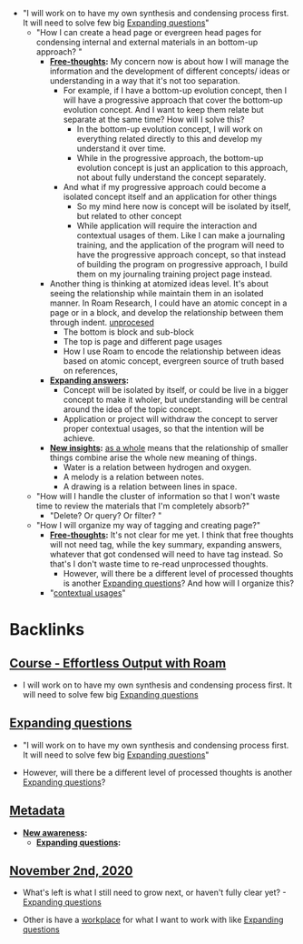 - "I will work on to have my own synthesis and condensing process first. It will need to solve few big [Expanding questions](<Expanding questions.md>)"
    - "How I can create a head page or evergreen head pages for condensing internal and external materials in an bottom-up approach? "
        - **[Free-thoughts](<Free-thoughts.md>):** My concern now is about how I will manage the information and the development of different concepts/ ideas or understanding in a way that it's not too separation.
            - For example, if I have a bottom-up evolution concept, then I will have a progressive approach that cover the bottom-up evolution concept. And I want to keep them relate but separate at the same time? How will I solve this?
                - In the bottom-up evolution concept, I will work on everything related directly to this and develop my understand it over time.
                - While in the progressive approach, the bottom-up evolution concept is just an application to this approach, not about fully understand the concept separately.
            - And what if my progressive approach could become a isolated concept itself and an application for other things
                - So my mind here now is concept will be isolated by itself, but related to other concept
                - While application will require the interaction and contextual usages of them. Like I can make a journaling training, and the application of the program will need to have the progressive approach concept, so that instead of building the program on progressive approach, I build them on my journaling training project page instead.
        - Another thing is thinking at atomized ideas level. It's about seeing the relationship while maintain them in an isolated manner. In Roam Research, I could have an atomic concept in a page or in a block, and develop the relationship between them through indent. [unprocesed](<unprocesed.md>)
            - The bottom is block and sub-block
            - The top is page and different page usages
            - How I use Roam to encode the relationship between ideas based on atomic concept, evergreen source of truth based on references, 
        - **[Expanding answers](<Expanding answers.md>):**
            - Concept will be isolated by itself, or could be live in a bigger concept to make it wholer, but understanding will be central around the idea of the topic concept.
            - Application or project will withdraw the concept to server proper contextual usages, so that the intention will be achieve.
        - **[New insights](<New insights.md>):** [as a whole](<as a whole.md>) means that the relationship of smaller things combine arise the whole new meaning of things.
            - Water is a relation between hydrogen and oxygen.
            - A melody is a relation between notes.
            - A drawing is a relation between lines in space.
    - "How will I handle the cluster of information so that I won't waste time to review the materials that I'm completely absorb?"
        - "Delete? Or query? Or filter? "
    - "How I will organize my way of tagging and creating page?"
        - **[Free-thoughts](<Free-thoughts.md>):** It's not clear for me yet. I think that free thoughts will not need tag, while the key summary, expanding answers, whatever that got condensed will need to have tag instead. So that's I don't waste time to re-read unprocessed thoughts. 
            - However, will there be  a different level of processed thoughts is another [Expanding questions](<Expanding questions.md>)? And how will I organize this?
        - "[contextual usages](<contextual usages.md>)"

# Backlinks
## [Course - Effortless Output with Roam](<Course - Effortless Output with Roam.md>)
- I will work on to have my own synthesis and condensing process first. It will need to solve few big [Expanding questions](<Expanding questions.md>)

## [Expanding questions](<Expanding questions.md>)
- "I will work on to have my own synthesis and condensing process first. It will need to solve few big [Expanding questions](<Expanding questions.md>)"

- However, will there be  a different level of processed thoughts is another [Expanding questions](<Expanding questions.md>)?

## [Metadata](<Metadata.md>)
- **[New awareness](<New awareness.md>):**
    - **[Expanding questions](<Expanding questions.md>):**

## [November 2nd, 2020](<November 2nd, 2020.md>)
- What's left is what I still need to grow next, or haven't fully clear yet? - [Expanding questions](<Expanding questions.md>)

- Other is have a [workplace](<workplace.md>) for what I want to work with like [Expanding questions](<Expanding questions.md>)

